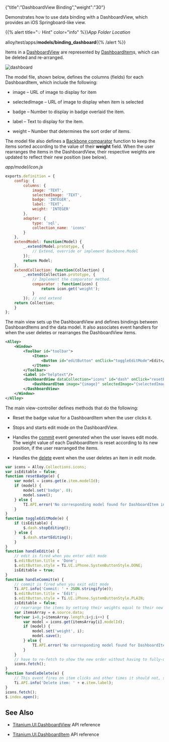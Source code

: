{"title":"DashboardView Binding","weight":"30"}

Demonstrates how to use data binding with a DashboardView, which provides an iOS Springboard-like view.

{{% alert title="💡 Hint" color="info" %}}*App Folder Location*

alloy/test/apps/**models/binding\_dashboard**{{% /alert %}}

Items in a [DashboardView](#!/api/Titanium.UI.DashboardView) are represented by [DashboardItem](#!/api/Titanium.UI.DashboardItem)s, which can be deleted and re-arranged.

![dashboard](/Images/appc/download/attachments/41846569/dashboard.png)

The model file, shown below, defines the columns (fields) for each DashboardItem, which include the following:

* image – URL of image to display for item

* selectedImage – URL of image to display when item is selected

* badge – Number to display in badge overlaid the item.

* label – Text to display for the item.

* weight – Number that determines the sort order of items.

The model file also defines a [Backbone comparator](http://backbonejs.org/#Collection-comparator) function to keep the items sorted according to the value of their **weight** field. When the user rearranges the items in the DashboardView, their respective weights are updated to reflect their new position (see below).

*app/model/icon.js*

```javascript
exports.definition = {
    config: {
        columns: {
            image: 'TEXT',
            selectedImage: 'TEXT',
            badge: 'INTEGER',
            label: 'TEXT',
            weight: 'INTEGER'
        },
        adapter: {
            type: 'sql',
            collection_name: 'icons'
        }
    },
    extendModel: function(Model) {
        _.extend(Model.prototype, {
            // Extend, override or implement Backbone.Model
        });
        return Model;
    },
    extendCollection: function(Collection) {
        _.extend(Collection.prototype, {
            // Implement the comparator method.
            comparator : function(icon) {
                return icon.get('weight');
            }
        }); // end extend
    return Collection;
    }
};
```

The main view sets up the DashboardView and defines bindings between DashboardItems and the data model. It also associates event handlers for when the user deletes or rearranges the DashboardView items.

```xml
<Alloy>
    <Window>
        <Toolbar id="toolbar">
            <Items>
                <Button id="editButton" onClick="toggleEditMode">Edit</Button>
            </Items>
        </Toolbar>
        <Label id="helptext"/>
        <DashboardView dataCollection="icons" id="dash" onClick="resetBadge" onEdit="handleEdit" onCommit="handleCommit" onDelete="handleDelete">
            <DashboardItem image="{image}" selectedImage="{selectedImage}" badge="{badge}" label="{label}" modelId="{alloy_id}"/>
        </DashboardView>
    </Window>
</Alloy>
```

The main view-controller defines methods that do the following:

* Reset the badge value for a DashboardItem when the user clicks it.

* Stops and starts edit mode on the DashboardView.

* Handles the [commit](#!/api/Titanium.UI.DashboardView-event-commit) event generated when the user leaves edit mode. The weight value of each DashboardItem is reset according to its new position, if the user rearranged the items.

* Handles the [delete](#!/api/Titanium.UI.DashboardView-event-delete) event when the user deletes an item in edit mode.

```javascript
var icons = Alloy.Collections.icons;
var isEditable = false;
function resetBadge(e) {
    var model = icons.get(e.item.modelId);
    if (model) {
        model.set('badge', 0);
        model.save();
    } else {
        TI.API.error('No corresponding model found for DashboardItem in resetBadge()');
    }
}
function toggleEditMode(e) {
    if (isEditable) {
        $.dash.stopEditing();
    } else {
        $.dash.startEditing();
    }
}
function handleEdit(e) {
    // edit is fired when you enter edit mode
    $.editButton.title = 'Done';
    $.editButton.style = Ti.UI.iPhone.SystemButtonStyle.DONE;
    isEditable = true;
}
function handleCommit(e) {
    // commit is fired when you exit edit mode
    Ti.API.info('Commit: ' + JSON.stringify(e));
    $.editButton.title = 'Edit';
    $.editButton.style = Ti.UI.iPhone.SystemButtonStyle.PLAIN;
    isEditable = false;
    // rearrange the items by setting their weights equal to their new order in the data e.source.array
    var itemsArray = e.source.data;
    for(var i=0,j=itemsArray.length;i<j;i++) {
        var model = icons.get(itemsArray[i].modelId);
        if (model) {
            model.set('weight', i);
            model.save();
        } else {
            TI.API.error('No corresponding model found for DashboardItem in resetBadge()');
        }
    }
    // have to re-fetch to show the new order without having to fully-quit the app
    icons.fetch();
}
function handleDelete(e) {
    // This event fires on item clicks and other times it should not, see https://jira.appcelerator.org/browse/TIMOB-13649
    Ti.API.info('Delete item: ' + e.item.label);
}
icons.fetch();
$.index.open();
```

## See Also

* [Titanium.UI.DashboardView](#!/api/Titanium.UI.DashboardView) API reference

* [Titanium.UI.DashboardItem](#!/api/Titanium.UI.DashboardItem) API reference
